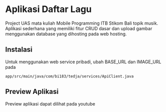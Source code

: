 # Aplikasi Daftar Lagu
Project UAS mata kuliah Mobile Programming ITB Stikom Bali topik musik. Aplikasi sederhana yang memiliki fitur CRUD dasar dan upload gambar menggunakan database yang dihosting pada web hosting.

## Instalasi
Untuk menggunakan web service pribadi, ubah BASE_URL dan IMAGE_URL pada 
```
app/src/main/java/com/bi183/tedja/services/ApiClient.java
```

## Preview Aplikasi
Preview aplikasi dapat dilihat pada youtube
